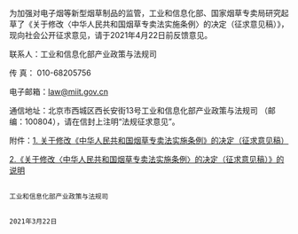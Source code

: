 为加强对电子烟等新型烟草制品的监管，工业和信息化部、国家烟草专卖局研究起草了《关于修改〈中华人民共和国烟草专卖法实施条例〉的决定（征求意见稿）》，现向社会公开征求意见，请于2021年4月22日前反馈意见。

联系人：工业和信息化部产业政策与法规司

传  真： 010-68205756

电子邮箱：law@miit.gov.cn

通信地址：北京市西城区西长安街13号工业和信息化部产业政策与法规司 （邮编：100804），请在信封上注明“法规征求意见”。



附件：[1. 关于修改《中华人民共和国烟草专卖法实施条例》的决定（征求意见稿）](1.关于修改《中华人民共和国烟草专卖法实施条例》的决定（征求意见稿）.wps)
 
[2.《关于修改〈中华人民共和国烟草专卖法实施条例〉的决定（征求意见稿）》的说明](2.《关于修改〈中华人民共和国烟草专卖法实施条例〉的决定（征求意见稿）》的说明.wps)
 





                                                                                                                           工业和信息化部产业政策与法规司

                                                                                                                            2021年3月22日
                                                                                                                            